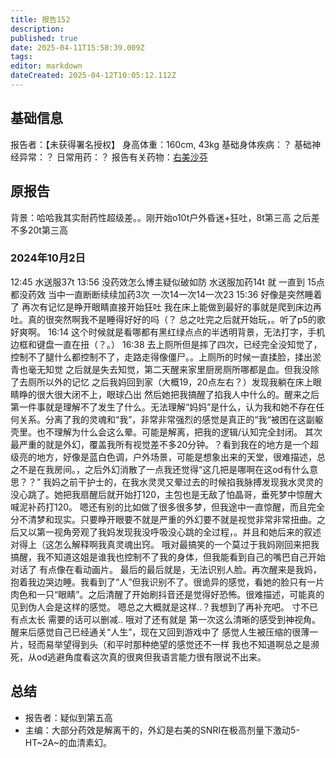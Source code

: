 ```yaml
---
title: 报告152
description: 
published: true
date: 2025-04-11T15:58:39.009Z
tags: 
editor: markdown
dateCreated: 2025-04-12T10:05:12.112Z
---
```


## 基础信息
报告者：【未获得署名授权】
身高体重：160cm, 43kg
基础身体疾病：？
基础神经异常：？
日常用药：？
报告有关药物：[右美沙芬](/drug/DXM)

## 原报告
背景：哈哈我其实耐药性超级差。。刚开始o10t户外昏迷+狂吐，8t第三高 之后差不多20t第三高
### 2024年10月2日
12:45 水送服37t
13:56 没药效怎么博主疑似破如防 水送服加药14t
就 一直到 15点都没药效 当中一直断断续续加药3次 一次14一次14一次23
15:36 好像是突然睡着了 再次有记忆是睁开眼睛直接开始狂吐 我在床上能做到最好的事就是爬到床边再吐。真的很突然啊我不是睡得好好的吗（？
总之吐完之后就开始玩，。听了p5的歌好爽啊。
16:14 这个时候就是看哪都有黑红绿点点的半透明背景，无法打字，手机边框和键盘一直在扭（？。）
16:38 去上厕所但是摔了四次，已经完全没知觉了，控制不了腿什么都控制不了，走路走得像僵尸。。上厕所的时候一直揉脸，揉出淤青也毫无知觉
之后就是失去知觉，第二天醒来家里厨房厕所哪都是血。但我没除了去厕所以外的记忆
之后我妈回到家（大概19，20点左右？）发现我躺在床上眼睛睁的很大很大闭不上，眼球凸出 然后她把我搞醒了掐我人中什么的。醒来之后第一件事就是理解不了发生了什么。无法理解“妈妈”是什么，认为我和她不存在任何关系。分离了我的灵魂和“我”，非常非常强烈的感觉是真正的“我“被困在这副躯壳里。也不理解为什么会这么晕。可能是解离，把我的逻辑/认知完全封闭。
其次最严重的就是外幻，覆盖我所有视觉差不多20分钟。？看到我在的地方是一个超级亮的地方，好像是蓝白色调，户外场景，可能是想象出来的天堂，很难描述，总之不是在我房间。，之后外幻消散了一点我还觉得“这几把是哪啊在这od有什么意思？？”
我妈之前干护士的，在我水灵灵又晕过去的时候掐我脉搏发现我水灵灵的没心跳了。她把我扇醒后就开始打120，主包也是无敌了怕晶哥，垂死梦中惊醒大喊泥补药打120。
嗯还有别的比如做了很多很多梦，但我途中一直惊醒，而且完全分不清梦和现实。只要睁开眼要不就是严重的外幻要不就是视觉非常非常扭曲。之后又以第一视角旁观了我妈发现我没呼吸没心跳的全过程，。并且和她后来的叙述对得上（这怎么解释啊我真灵魂出窍。
哦对最搞笑的一个莫过于我妈刚回来把我搞醒，我不知道这姐是谁我也控制不了我的身体，但我能看到自己的嘴巴自己开始对话了 有点像在看动画片。
最后的最后就是，无法识别人脸。再次醒来是我妈，抱着我边哭边睡。我看到了“人”但我识别不了。很诡异的感觉，看她的脸只有一片肉色和一只“眼睛”。之后清醒了开始刷抖音还是觉得好恐怖。很难描述，可能真的见到伪人会是这样的感觉。
嗯总之大概就是这样..？我想到了再补充吧。
寸不已有点太长 需要的话可以删减..
哦对了还有就是 第一次这么清晰的感受到神视角。醒来后感觉自己已经通关“人生”，现在又回到游戏中了 感觉人生被压缩的很薄一片，轻而易举望得到头（和平时那种绝望的感觉还不一样
我也不知道啊总之是濒死，从od逃避角度看这次真的很爽但我语言能力很有限说不出来。
## 总结
- 报告者：疑似到第五高
- 主编：大部分药效是解离干的，外幻是右美的SNRI在极高剂量下激动5-HT~2A~的血清素幻。